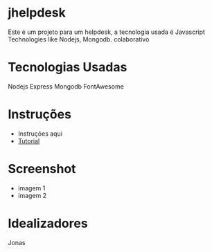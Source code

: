 # jhelpdesk
Este é um projeto para um helpdesk, a tecnologia usada é Javascript Technologies like Nodejs, Mongodb.
colaborativo

# Tecnologias Usadas
Nodejs
Express
Mongodb
FontAwesome


# Instruções
* Instruções aqui
* [Tutorial](https://www.teste.com.br)

# Screenshot
- imagem 1
- imagem 2


# Idealizadores
Jonas


